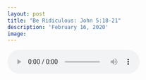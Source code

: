 ```yaml
---
layout: post
title: "Be Ridiculous: John 5:18-21"
description: 'February 16, 2020'
image:
---
```


<audio controls>
  <source src="http://docs.google.com/uc?export=open&id=15NHD2bzAmiG6eh1JVrmZiYye6EPI-fII" type="audio/mp3">
Your browser does not support the audio element.
</audio>
